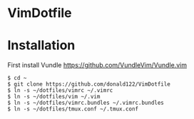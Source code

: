 # VimDotfile

# Installation

First install Vundle https://github.com/VundleVim/Vundle.vim
```
$ cd ~
$ git clone https://github.com/donald122/VimDotfile
$ ln -s ~/dotfiles/vimrc ~/.vimrc
$ ln -s ~/dotfiles/vim ~/.vim
$ ln -s ~/dotfiles/vimrc.bundles ~/.vimrc.bundles
$ ln -s ~/dotfiles/tmux.conf ~/.tmux.conf
```
